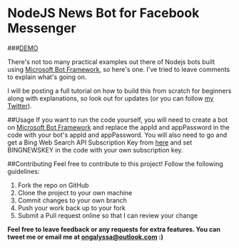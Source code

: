 # NodeJS News Bot for Facebook Messenger

###[DEMO](https://www.messenger.com/t/1363604437002370)

There's not too many practical examples out there of Nodejs bots built using [Microsoft Bot Framework](https://dev.botframework.com/), so here's one. I've tried to leave comments to explain what's going on. 

I will be posting a full tutorial on how to build this from scratch for beginners along with explanations, so look out for updates (or you can follow [my Twitter](https://twitter.com/alyssaong1337)). 

##Usage
If you want to run the code yourself, you will need to create a bot on [Microsoft Bot Framework](https://dev.botframework.com/) and replace the appId and appPassword in the code with your bot's appId and appPassword. You will also need to go and get a Bing Web Search API Subscription Key from [here](https://www.microsoft.com/cognitive-services/en-us/bing-web-search-api) and set BINGNEWSKEY in the code with your own subscription key.

##Contributing
Feel free to contribute to this project! Follow the following guidelines:

1. Fork the repo on GitHub
2. Clone the project to your own machine
3. Commit changes to your own branch
4. Push your work back up to your fork
5. Submit a Pull request online so that I can review your change

**Feel free to leave feedback or any requests for extra features. You can tweet me or email me at ongalyssa@outlook.com :)**
